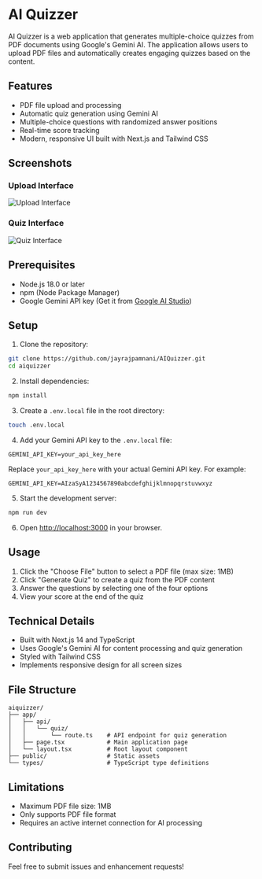 # AI Quizzer

AI Quizzer is a web application that generates multiple-choice quizzes from PDF documents using Google's Gemini AI. The application allows users to upload PDF files and automatically creates engaging quizzes based on the content.

## Features

- PDF file upload and processing
- Automatic quiz generation using Gemini AI
- Multiple-choice questions with randomized answer positions
- Real-time score tracking
- Modern, responsive UI built with Next.js and Tailwind CSS

## Screenshots

### Upload Interface
![Upload Interface](./aiquizzerScreenshots/Screenshot%202025-06-05%20at%204.50.39%20PM.png)

### Quiz Interface
![Quiz Interface](./aiquizzerScreenshots/Screenshot%202025-06-05%20at%204.50.59%20PM.png)

## Prerequisites

- Node.js 18.0 or later
- npm (Node Package Manager)
- Google Gemini API key (Get it from [Google AI Studio](https://makersuite.google.com/app/apikey))

## Setup

1. Clone the repository:
```bash
git clone https://github.com/jayrajpamnani/AIQuizzer.git
cd aiquizzer
```

2. Install dependencies:
```bash
npm install
```

3. Create a `.env.local` file in the root directory:
```bash
touch .env.local
```

4. Add your Gemini API key to the `.env.local` file:
```env
GEMINI_API_KEY=your_api_key_here
```
Replace `your_api_key_here` with your actual Gemini API key. For example:
```env
GEMINI_API_KEY=AIzaSyA1234567890abcdefghijklmnopqrstuvwxyz
```

5. Start the development server:
```bash
npm run dev
```

6. Open [http://localhost:3000](http://localhost:3000) in your browser.

## Usage

1. Click the "Choose File" button to select a PDF file (max size: 1MB)
2. Click "Generate Quiz" to create a quiz from the PDF content
3. Answer the questions by selecting one of the four options
4. View your score at the end of the quiz

## Technical Details

- Built with Next.js 14 and TypeScript
- Uses Google's Gemini AI for content processing and quiz generation
- Styled with Tailwind CSS
- Implements responsive design for all screen sizes

## File Structure

```
aiquizzer/
├── app/
│   ├── api/
│   │   └── quiz/
│   │       └── route.ts    # API endpoint for quiz generation
│   ├── page.tsx            # Main application page
│   └── layout.tsx          # Root layout component
├── public/                 # Static assets
└── types/                  # TypeScript type definitions
```

## Limitations

- Maximum PDF file size: 1MB
- Only supports PDF file format
- Requires an active internet connection for AI processing

## Contributing

Feel free to submit issues and enhancement requests! 